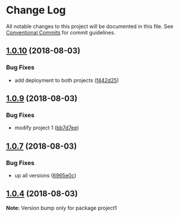 # Change Log

All notable changes to this project will be documented in this file.
See [Conventional Commits](https://conventionalcommits.org) for commit guidelines.

<a name="1.0.10"></a>
## [1.0.10](https://github.com/denieler/tmp_lerna/compare/v1.0.9...v1.0.10) (2018-08-03)


### Bug Fixes

* add deployment to both projects ([f442d25](https://github.com/denieler/tmp_lerna/commit/f442d25))





<a name="1.0.9"></a>
## [1.0.9](https://github.com/denieler/tmp_lerna/compare/v1.0.8...v1.0.9) (2018-08-03)


### Bug Fixes

* modify project 1 ([bb7d7ee](https://github.com/denieler/tmp_lerna/commit/bb7d7ee))





<a name="1.0.7"></a>
## [1.0.7](https://github.com/denieler/tmp_lerna/compare/v1.0.5...v1.0.7) (2018-08-03)


### Bug Fixes

* up all versions ([6965e0c](https://github.com/denieler/tmp_lerna/commit/6965e0c))





<a name="1.0.4"></a>
## [1.0.4](https://github.com/denieler/tmp_lerna/compare/v1.0.5...v1.0.4) (2018-08-03)

**Note:** Version bump only for package project1
